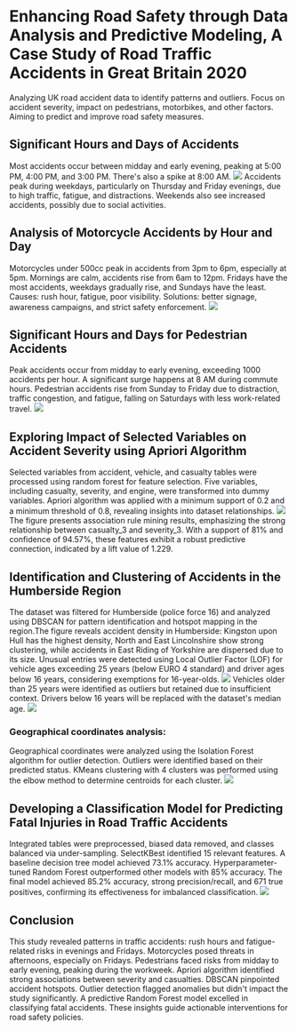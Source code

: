 # Enhancing Road Safety through Data Analysis and Predictive Modeling, A Case Study of Road Traffic Accidents in Great Britain 2020

Analyzing UK road accident data to identify patterns and outliers. Focus on accident severity, impact on pedestrians, motorbikes, and other factors. Aiming to predict and improve road safety measures.

## Significant Hours and Days of Accidents
Most accidents occur between midday and early evening, peaking at 5:00 PM, 4:00 PM, and 3:00 PM. There's also a spike at 8:00 AM.
![](./img/Accident%20count%20by%20hours%20and%20days.png)
Accidents peak during weekdays, particularly on Thursday and Friday evenings, due to high traffic, fatigue, and distractions. Weekends also see increased accidents, possibly due to social activities.

## Analysis of Motorcycle Accidents by Hour and Day
Motorcycles under 500cc peak in accidents from 3pm to 6pm, especially at 5pm. Mornings are calm, accidents rise from 6am to 12pm. Fridays have the most accidents, weekdays gradually rise, and Sundays have the least. Causes: rush hour, fatigue, poor visibility. Solutions: better signage, awareness campaigns, and strict safety enforcement.
![](./img/Vehicle%20count%20by%20hours%20and%20days.png)

## Significant Hours and Days for Pedestrian Accidents
Peak accidents occur from midday to early evening, exceeding 1000 accidents per hour. A significant surge happens at 8 AM during commute hours. Pedestrian accidents rise from Sunday to Friday due to distraction, traffic congestion, and fatigue, falling on Saturdays with less work-related travel.
![](./img/pedestrian_accidents_journal.png)

## Exploring Impact of Selected Variables on Accident Severity using Apriori Algorithm
Selected variables from accident, vehicle, and casualty tables were processed using random forest for feature selection. Five variables, including casualty, severity, and engine, were transformed into dummy variables. Apriori algorithm was applied with a minimum support of 0.2 and a minimum threshold of 0.8, revealing insights into dataset relationships.
![](./img/apriori%20distribution%20for%20association%20rules.png)
The figure presents association rule mining results, emphasizing the strong relationship between casualty_3 and severity_3. With a support of 81% and confidence of 94.57%, these features exhibit a robust predictive connection, indicated by a lift value of 1.229.

##  Identification and Clustering of Accidents in the Humberside Region
The dataset was filtered for Humberside (police force 16) and analyzed using DBSCAN for pattern identification and hotspot mapping in the region.The figure reveals accident density in Humberside: Kingston upon Hull has the highest density, North and East Lincolnshire show strong clustering, while accidents in East Riding of Yorkshire are dispersed due to its size. Unusual entries were detected using Local Outlier Factor (LOF) for vehicle ages exceeding 25 years (below EURO 4 standard) and driver ages below 16 years, considering exemptions for 16-year-olds.
![](./img/Accident%20Hotspots%20and%20Density%20by%20Region.png)
Vehicles older than 25 years were identified as outliers but retained due to insufficient context. Drivers below 16 years will be replaced with the dataset's median age.
![](./img/Local%20Outlier%20Factor%20(LOF)%20Analysis.png)
### Geographical coordinates analysis:  
Geographical coordinates were analyzed using the Isolation Forest algorithm for outlier detection. Outliers were identified based on their predicted status. KMeans clustering with 4 clusters was performed using the elbow method to determine centroids for each cluster.
![](./img/Longitude%20vs.%20Latitude.png)

## Developing a Classification Model for Predicting Fatal Injuries in Road Traffic Accidents
Integrated tables were preprocessed, biased data removed, and classes balanced via under-sampling. SelectKBest identified 15 relevant features. A baseline decision tree model achieved 73.1% accuracy. Hyperparameter-tuned Random Forest outperformed other models with 85% accuracy. The final model achieved 85.2% accuracy, strong precision/recall, and 671 true positives, confirming its effectiveness for imbalanced classification.
![](./img/model%20confusion%20matrix.png) 

## Conclusion
This study revealed patterns in traffic accidents: rush hours and fatigue-related risks in evenings and Fridays. Motorcycles posed threats in afternoons, especially on Fridays. Pedestrians faced risks from midday to early evening, peaking during the workweek. Apriori algorithm identified strong associations between severity and casualties. DBSCAN pinpointed accident hotspots. Outlier detection flagged anomalies but didn't impact the study significantly. A predictive Random Forest model excelled in classifying fatal accidents. These insights guide actionable interventions for road safety policies.
